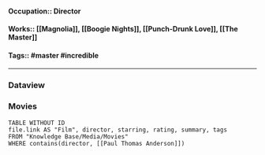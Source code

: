 #### Occupation:: Director
#### Works:: [[Magnolia]], [[Boogie Nights]], [[Punch-Drunk Love]], [[The Master]]
#### Tags:: #master #incredible
---

### Dataview
### Movies 
```dataview
TABLE WITHOUT ID
file.link AS "Film", director, starring, rating, summary, tags
FROM "Knowledge Base/Media/Movies"
WHERE contains(director, [[Paul Thomas Anderson]])
```
